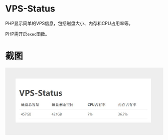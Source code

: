 # VPS-Status

PHP显示简单的VPS信息，包括磁盘大小、内存和CPU占用率等。

PHP需开启`exec`函数。

# 截图

![preview](./preview/Snipaste_2021-01-22_14-57-59.jpg)
